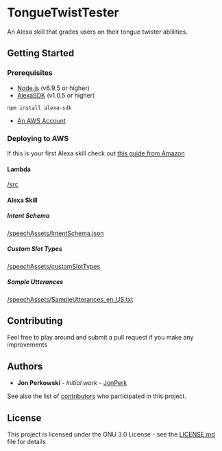 # TongueTwistTester

An Alexa skill that grades users on their tongue twister ablilities.

## Getting Started

### Prerequisites

* [Node.js](https://nodejs.org/en/download/) (v6.9.5 or higher)
* [AlexaSDK](https://www.npmjs.com/package/alexa-sdk) (v1.0.5 or higher)
```
npm install alexa-sdk
```
* [An AWS Account](https://aws.amazon.com/account/)

### Deploying to AWS

If this is your first Alexa skill check out [this guide from Amazon](https://developer.amazon.com/blogs/post/TxDJWS16KUPVKO/New-Alexa-Skills-Kit-Template-Build-a-Trivia-Skill-in-under-an-Hour)

#### Lambda

[/src](https://github.com/JonPerk/TongueTwistTester/tree/master/src)

#### Alexa Skill

##### Intent Schema

[/speechAssets/IntentSchema.json](https://github.com/JonPerk/TongueTwistTester/blob/master/speechAssets/IntentSchema.json)

##### Custom Slot Types

[/speechAssets/customSlotTypes](https://github.com/JonPerk/TongueTwistTester/tree/master/speechAssets/customSlotTypes)

##### Sample Utterances

[/speechAssets/SampleUtterances_en_US.txt](https://github.com/JonPerk/TongueTwistTester/blob/master/speechAssets/SampleUtterances.txt)

## Contributing

Feel free to play around and submit a pull request if you make any improvements

## Authors

* **Jon Perkowski** - *Initial work* - [JonPerk](https://github.com/JonPerk)

See also the list of [contributors](https://github.com/JonPerk/project/contributors) who participated in this project.

## License

This project is licensed under the GNU 3.0 License - see the [LICENSE.md](LICENSE.md) file for details
